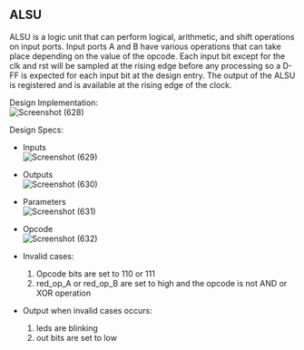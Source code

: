 ## ALSU

ALSU is a logic unit that can perform logical, arithmetic, and shift operations on input ports. Input ports A and B have various operations that can take place depending on the value of 
the opcode. Each input bit except for the clk and rst will be sampled at the rising edge before any 
processing so a D-FF is expected for each input bit at the design entry. The output of the ALSU is registered and is available at the rising edge of the clock.

Design Implementation:                                                                                                                                     
![Screenshot (628)](https://github.com/EngAhmed21/Sub-RTL-Projects/assets/90782588/b10841ea-eabc-4ed7-8d52-86e3638a9a13)

Design Specs:                                                                                                     
- Inputs                                                                                                     
![Screenshot (629)](https://github.com/EngAhmed21/Sub-RTL-Projects/assets/90782588/c412745c-cbd3-43c3-8776-e7f6a9048e2d)

- Outputs                                                                                                     
![Screenshot (630)](https://github.com/EngAhmed21/Sub-RTL-Projects/assets/90782588/3dd91e44-a66b-466e-897d-c1d17f0721ca)

- Parameters                                                                                                     
![Screenshot (631)](https://github.com/EngAhmed21/Sub-RTL-Projects/assets/90782588/83678ba9-27d8-4d67-a69c-eb391041201d)

- Opcode                                                                                                     
![Screenshot (632)](https://github.com/EngAhmed21/Sub-RTL-Projects/assets/90782588/0c604e76-596a-4d9a-bc9d-883dc7b2ebc9)

- Invalid cases:                                                                                                     
  1. Opcode bits are set to 110 or 111                                                                                                     
  2. red_op_A or red_op_B are set to high and the opcode is not AND or XOR operation                                                                                                     
     
- Output when invalid cases occurs:                                                                                                     
  1. leds are blinking                                                                                                     
  2. out bits are set to low                                                                                                     
